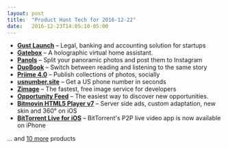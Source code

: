 ```yaml
---
layout: post
title:  "Product Hunt Tech for 2016-12-22"
date:   2016-12-23T14:05:10-05:00
---
```


* **[Gust Launch](https://www.producthunt.com/posts/gust-launch?utm_campaign=producthunt-api&utm_medium=api&utm_source=Application%3A+Daily+Digest+RSS+%28ID%3A+3202%29)** – Legal, banking and accounting solution for startups
* **[Gatebox](https://www.producthunt.com/posts/gatebox?utm_campaign=producthunt-api&utm_medium=api&utm_source=Application%3A+Daily+Digest+RSS+%28ID%3A+3202%29)** – A holographic virtual home assistant.
* **[Panols](https://www.producthunt.com/posts/panols?utm_campaign=producthunt-api&utm_medium=api&utm_source=Application%3A+Daily+Digest+RSS+%28ID%3A+3202%29)** – Split your panoramic photos and post them to Instagram
* **[DuoBook](https://www.producthunt.com/posts/duobook?utm_campaign=producthunt-api&utm_medium=api&utm_source=Application%3A+Daily+Digest+RSS+%28ID%3A+3202%29)** – Switch between reading and listening to the same story
* **[Priime 4.0](https://www.producthunt.com/posts/priime-4-0?utm_campaign=producthunt-api&utm_medium=api&utm_source=Application%3A+Daily+Digest+RSS+%28ID%3A+3202%29)** – Publish collections of photos, socially
* **[usnumber.site](https://www.producthunt.com/posts/usnumber-site?utm_campaign=producthunt-api&utm_medium=api&utm_source=Application%3A+Daily+Digest+RSS+%28ID%3A+3202%29)** – Get a US phone number in seconds
* **[Zimage](https://www.producthunt.com/posts/zimage?utm_campaign=producthunt-api&utm_medium=api&utm_source=Application%3A+Daily+Digest+RSS+%28ID%3A+3202%29)** – The fastest, free image service for developers
* **[Opportunity Feed](https://www.producthunt.com/posts/opportunity-feed?utm_campaign=producthunt-api&utm_medium=api&utm_source=Application%3A+Daily+Digest+RSS+%28ID%3A+3202%29)** – The easiest way to discover new opportunities.
* **[Bitmovin HTML5 Player v7](https://www.producthunt.com/posts/bitmovin-html5-player-v7?utm_campaign=producthunt-api&utm_medium=api&utm_source=Application%3A+Daily+Digest+RSS+%28ID%3A+3202%29)** – Server side ads, custom adaptation, new skin and 360° on iOS
* **[BitTorrent Live for iOS](https://www.producthunt.com/posts/bittorrent-live-for-ios?utm_campaign=producthunt-api&utm_medium=api&utm_source=Application%3A+Daily+Digest+RSS+%28ID%3A+3202%29)** – BitTorrent's P2P live video app is now available on iPhone

… and [10 more](https://www.producthunt.com/tech) products